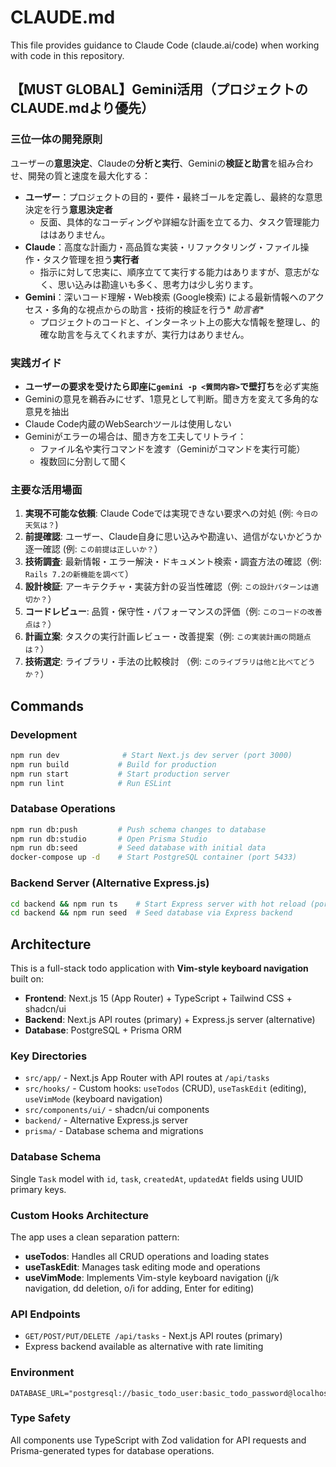 # CLAUDE.md

This file provides guidance to Claude Code (claude.ai/code) when working with code in this repository.

## 【MUST GLOBAL】Gemini活用（プロジェクトのCLAUDE.mdより優先）

### 三位一体の開発原則

ユーザーの**意思決定**、Claudeの**分析と実行**、Geminiの**検証と助言**を組み合わせ、開発の質と速度を最大化する：

- **ユーザー**：プロジェクトの目的・要件・最終ゴールを定義し、最終的な意思決定を行う**意思決定者**
    - 反面、具体的なコーディングや詳細な計画を立てる力、タスク管理能力ははありません。
- **Claude**：高度な計画力・高品質な実装・リファクタリング・ファイル操作・タスク管理を担う**実行者**
    - 指示に対して忠実に、順序立てて実行する能力はありますが、意志がなく、思い込みは勘違いも多く、思考力は少し劣ります。
- **Gemini**：深いコード理解・Web検索 (Google検索) による最新情報へのアクセス・多角的な視点からの助言・技術的検証を行う*
  *助言者**
    - プロジェクトのコードと、インターネット上の膨大な情報を整理し、的確な助言を与えてくれますが、実行力はありません。

### 実践ガイド

- **ユーザーの要求を受けたら即座に`gemini -p <質問内容>`で壁打ち**を必ず実施
- Geminiの意見を鵜呑みにせず、1意見として判断。聞き方を変えて多角的な意見を抽出
- Claude Code内蔵のWebSearchツールは使用しない
- Geminiがエラーの場合は、聞き方を工夫してリトライ：
    - ファイル名や実行コマンドを渡す（Geminiがコマンドを実行可能）
    - 複数回に分割して聞く

### 主要な活用場面

1. **実現不可能な依頼**: Claude Codeでは実現できない要求への対処 (例: `今日の天気は？`)
2. **前提確認**: ユーザー、Claude自身に思い込みや勘違い、過信がないかどうか逐一確認 (例: `この前提は正しいか？`）
3. **技術調査**: 最新情報・エラー解決・ドキュメント検索・調査方法の確認（例: `Rails 7.2の新機能を調べて`）
4. **設計検証**: アーキテクチャ・実装方針の妥当性確認（例: `この設計パターンは適切か？`）
5. **コードレビュー**: 品質・保守性・パフォーマンスの評価（例: `このコードの改善点は？`）
6. **計画立案**: タスクの実行計画レビュー・改善提案（例: `この実装計画の問題点は？`）
7. **技術選定**: ライブラリ・手法の比較検討 （例: `このライブラリは他と比べてどうか？`）

## Commands

### Development

```bash
npm run dev              # Start Next.js dev server (port 3000)
npm run build           # Build for production
npm run start           # Start production server
npm run lint            # Run ESLint
```

### Database Operations

```bash
npm run db:push         # Push schema changes to database
npm run db:studio       # Open Prisma Studio
npm run db:seed         # Seed database with initial data
docker-compose up -d    # Start PostgreSQL container (port 5433)
```

### Backend Server (Alternative Express.js)

```bash
cd backend && npm run ts    # Start Express server with hot reload (port 3001)
cd backend && npm run seed  # Seed database via Express backend
```

## Architecture

This is a full-stack todo application with **Vim-style keyboard navigation** built on:

- **Frontend**: Next.js 15 (App Router) + TypeScript + Tailwind CSS + shadcn/ui
- **Backend**: Next.js API routes (primary) + Express.js server (alternative)
- **Database**: PostgreSQL + Prisma ORM

### Key Directories

- `src/app/` - Next.js App Router with API routes at `/api/tasks`
- `src/hooks/` - Custom hooks: `useTodos` (CRUD), `useTaskEdit` (editing), `useVimMode` (keyboard navigation)
- `src/components/ui/` - shadcn/ui components
- `backend/` - Alternative Express.js server
- `prisma/` - Database schema and migrations

### Database Schema

Single `Task` model with `id`, `task`, `createdAt`, `updatedAt` fields using UUID primary keys.

### Custom Hooks Architecture

The app uses a clean separation pattern:

- **useTodos**: Handles all CRUD operations and loading states
- **useTaskEdit**: Manages task editing mode and operations
- **useVimMode**: Implements Vim-style keyboard navigation (j/k navigation, dd deletion, o/i for adding, Enter for
  editing)

### API Endpoints

- `GET/POST/PUT/DELETE /api/tasks` - Next.js API routes (primary)
- Express backend available as alternative with rate limiting

### Environment

```env
DATABASE_URL="postgresql://basic_todo_user:basic_todo_password@localhost:5433/basic_todo_db"
```

### Type Safety

All components use TypeScript with Zod validation for API requests and Prisma-generated types for database operations.